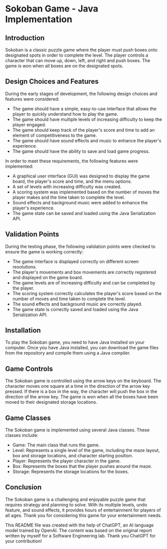 # Sokoban Game - Java Implementation

## Introduction

Sokoban is a classic puzzle game where the player must push boxes onto designated spots in order to complete the level. The player controls a character that can move up, down, left, and right and push boxes. The game is won when all boxes are on the designated spots.

## Design Choices and Features

During the early stages of development, the following design choices and features were considered:

- The game should have a simple, easy-to-use interface that allows the player to quickly understand how to play the game.
- The game should have multiple levels of increasing difficulty to keep the player engaged.
- The game should keep track of the player's score and time to add an element of competitiveness to the game.
- The game should have sound effects and music to enhance the player's experience.
- The game should have the ability to save and load game progress.

In order to meet these requirements, the following features were implemented:

- A graphical user interface (GUI) was designed to display the game board, the player's score and time, and the menu options.
- A set of levels with increasing difficulty was created.
- A scoring system was implemented based on the number of moves the player makes and the time taken to complete the level.
- Sound effects and background music were added to enhance the player's experience.
- The game state can be saved and loaded using the Java Serialization API.

## Validation Points

During the testing phase, the following validation points were checked to ensure the game is working correctly:

- The game interface is displayed correctly on different screen resolutions.
- The player's movements and box movements are correctly registered and displayed on the game board.
- The game levels are of increasing difficulty and can be completed by the player.
- The scoring system correctly calculates the player's score based on the number of moves and time taken to complete the level.
- The sound effects and background music are correctly played.
- The game state is correctly saved and loaded using the Java Serialization API.

## Installation

To play the Sokoban game, you need to have Java installed on your computer. Once you have Java installed, you can download the game files from the repository and compile them using a Java compiler.

## Game Controls

The Sokoban game is controlled using the arrow keys on the keyboard. The character moves one square at a time in the direction of the arrow key pressed. If there is a box in the way, the character will push the box in the direction of the arrow key. The game is won when all the boxes have been moved to their designated storage locations.

## Game Classes

The Sokoban game is implemented using several Java classes. These classes include:

- Game: The main class that runs the game.
- Level: Represents a single level of the game, including the maze layout, box and storage locations, and character starting position.
- Player: Represents the player character in the game.
- Box: Represents the boxes that the player pushes around the maze.
- Storage: Represents the storage locations for the boxes.

## Conclusion

The Sokoban game is a challenging and enjoyable puzzle game that requires strategy and planning to solve. With its multiple levels, undo feature, and sound effects, it provides hours of entertainment for players of all ages. Thank you for considering this game for your entertainment needs.

This README file was created with the help of ChatGPT, an AI language model trained by OpenAI. The content was based on the original report written by myself for a Software Engineering lab. Thank you ChatGPT for your contribution!
